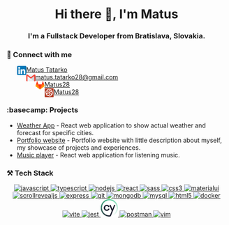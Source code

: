 <h1 align="center">Hi there 👋, I'm Matus</h1>

<h3 align="center">I'm a Fullstack Developer from Bratislava, Slovakia.</h3>

### 🤝 Connect with me
<ul style="list-style-type: none">
  <li><a href="https://www.linkedin.com/in/mat%C3%BA%C5%A1-tatarko-a71111164/"><img align="left" src="images/linkedin.png" alt="Matus Tatarko | LinkedIn" width="21px"/> Matus Tatarko</a></li>
  <li><a href="mailto:matus.tatarko28@gmail.com" type="email"><img align="left" src="images/gmail.png" alt="Matus Tatarko | Gmail" width="21px"/>matus.tatarko28@gmail.com</a></li>
  <li><a href="https://gitlab.com/Matus28"><img align="left" src="images/gitlab.png" alt="Matus Tatarko | GitLab" width="21px"/>Matus28</a></li>
  <li><a href="https://www.codewars.com/users/Matus28"><img align="left" src="images/codewars.svg" alt="Matus Tatarko | Codewars" width="21px"/>Matus28</a></li>
</ul>

### :basecamp: Projects
- [Weather App](https://github.com/Matus28/Weather-web-application) - React web application to show actual weather and forecast for specific cities.
- [Portfolio website](https://github.com/Matus28/Matus28.github.io) - Portfolio website with little description about myself, my showcase of projects and experiences.
- [Music player](https://github.com/Matus28/Music-player) - React web application for listening music.

### :hammer_and_pick: Tech Stack
<p align="center">
  </a>
    <a href="https://developer.mozilla.org/en-US/docs/Web/JavaScript" target="_blank" rel="noreferrer">
    <img src="https://skillicons.dev/icons?i=js" alt="javascript" width="40" height="40"/>
  </a>
  <a href="https://www.typescriptlang.org/" target="_blank" rel="noreferrer">
    <img src="https://skillicons.dev/icons?i=ts" alt="typescript" width="40" height="40"/>
  </a>
  <a href="https://nodejs.org" target="_blank" rel="noreferrer">
    <img src="https://skillicons.dev/icons?i=nodejs" alt="nodejs" width="40" height="40"/>
  </a>
  <a href="https://reactjs.org/" target="_blank" rel="noreferrer">
    <img src="https://skillicons.dev/icons?i=react" alt="react" width="40" height="40"/>
  <a href="https://sass-lang.com" target="_blank" rel="noreferrer">
    <img src="https://skillicons.dev/icons?i=sass" alt="sass" width="40" height="40"/>
  </a>
  <a href="https://www.w3schools.com/css/" target="_blank" rel="noreferrer">
    <img src="https://skillicons.dev/icons?i=css" alt="css3" width="40" height="40"/>
  </a>
  <a href="https://mui.com/" target="_blank" rel="noreferrer">
    <img src="https://skillicons.dev/icons?i=materialui" alt="materialui" width="40" height="40"/>
  </a>    
  <a href="https://scrollrevealjs.org/" target="_blank" rel="noreferrer">
    <img src="https://scrollrevealjs.org/img/logomark.svg" alt="scrollrevealjs" width="40" height="40"/>
  </a>      
  <a href="https://expressjs.com" target="_blank" rel="noreferrer">
    <img src="https://skillicons.dev/icons?i=expressjs" alt="express" width="40" height="40"/>
  </a>
  <a href="https://git-scm.com/" target="_blank" rel="noreferrer">
    <img src="https://skillicons.dev/icons?i=git" alt="git" width="40" height="40"/>
  </a>
  <a href="https://www.mongodb.com/" target="_blank" rel="noreferrer">
    <img src="https://skillicons.dev/icons?i=mongodb" alt="mongodb" width="40" height="40"/>
  </a>
  <a href="https://www.mysql.com/" target="_blank" rel="noreferrer">
    <img src="https://skillicons.dev/icons?i=mysql" alt="mysql" width="40" height="40"/>
  </a>
  <a href="https://www.w3.org/html/" target="_blank" rel="noreferrer">
    <img src="https://skillicons.dev/icons?i=html" alt="html5" width="40" height="40"/>
  </a>
  <a href="https://www.docker.com/" target="_blank" rel="noreferrer">
    <img src="https://skillicons.dev/icons?i=docker" alt="docker" width="40" height="40"/>
  </a>
  <a href="https://vitejs.dev/" target="_blank" rel="noreferrer">
    <img src="https://skillicons.dev/icons?i=vite" alt="vite" width="40" height="40"/>
  </a>
  <a href="https://jestjs.io/" target="_blank" rel="noreferrer">
    <img src="https://skillicons.dev/icons?i=jest" alt="jest" width="40" height="40"/>
  </a>
  <a href="https://www.cypress.io/" target="_blank" rel="noreferrer">
    <img src="images/cypress.png" alt="cypress" width="40" height="40"/>
  </a>
  <a href="https://www.postman.com/" target="_blank" rel="noreferrer">
    <img src="https://skillicons.dev/icons?i=postman" alt="postman" width="40" height="40"/>
  </a>
  <a href="https://www.vim.org/" target="_blank" rel="noreferrer">
    <img src="https://skillicons.dev/icons?i=vim" alt="vim" width="40" height="40"/>
  </a>
</p>


<!-- ![snake animation](https://github.com/Matus28/Matus28/blob/output/github-contribution-grid-snake2.svg) -->

<!-- [![Matust Tatarko](images/linkedin.png) LinkedIn]([https://www.linkedin.com/](https://www.linkedin.com/in/mat%C3%BA%C5%A1-tatarko-a71111164/)) -->

<!-- Here are some ideas to get you started:

- 🔭 I’m currently working on ...
- 🌱 I’m currently learning ...
- 👯 I’m looking to collaborate on ...
- 🤔 I’m looking for help with ...
- 💬 Ask me about ...
- 📫 How to reach me: ...
- 😄 Pronouns: ...
- ⚡ Fun fact: ...
-->
